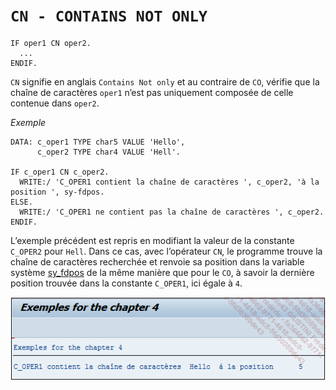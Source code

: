 # **`CN - CONTAINS NOT ONLY`**

```JS
IF oper1 CN oper2.
  ...
ENDIF.
```

`CN` signifie en anglais `Contains Not only` et au contraire de `CO`, vérifie que la chaîne de caractères `oper1` n’est pas uniquement composée de celle contenue dans `oper2`.

_Exemple_

```JS
DATA: c_oper1 TYPE char5 VALUE 'Hello',
      c_oper2 TYPE char4 VALUE 'Hell'.

IF c_oper1 CN c_oper2.
  WRITE:/ 'C_OPER1 contient la chaîne de caractères ', c_oper2, 'à la position ', sy-fdpos.
ELSE.
  WRITE:/ 'C_OPER1 ne contient pas la chaîne de caractères ', c_oper2.
ENDIF.
```

L’exemple précédent est repris en modifiant la valeur de la constante `C_OPER2` pour `Hell`. Dans ce cas, avec l’opérateur `CN`, le programme trouve la chaîne de caractères recherchée et renvoie sa position dans la variable système [sy_fdpos](../99_Help/02_SY-SYSTEM.md) de la même manière que pour le `CO`, à savoir la dernière position trouvée dans la constante `C_OPER1`, ici égale à `4`.

![](../00_Ressources/02_04_01.png)
